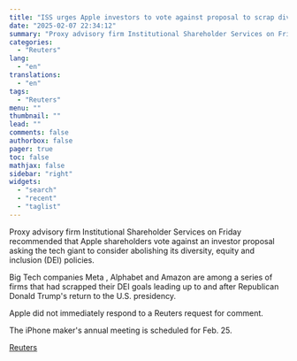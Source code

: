 ```yaml
---
title: "ISS urges Apple investors to vote against proposal to scrap diversity policies"
date: "2025-02-07 22:34:12"
summary: "Proxy advisory firm Institutional Shareholder Services on Friday recommended that Apple shareholders vote against an investor proposal asking the tech giant to consider abolishing its diversity, equity and inclusion (DEI) policies.Big Tech companies Meta , Alphabet and Amazon are among a series of firms that had scrapped their DEI goals..."
categories:
  - "Reuters"
lang:
  - "en"
translations:
  - "en"
tags:
  - "Reuters"
menu: ""
thumbnail: ""
lead: ""
comments: false
authorbox: false
pager: true
toc: false
mathjax: false
sidebar: "right"
widgets:
  - "search"
  - "recent"
  - "taglist"
---
```


Proxy advisory firm Institutional Shareholder Services on Friday recommended that Apple shareholders vote against an investor proposal asking the tech giant to consider abolishing its diversity, equity and inclusion (DEI) policies.

Big Tech companies Meta , Alphabet and Amazon are among a series of firms that had scrapped their DEI goals leading up to and after Republican Donald Trump's return to the U.S. presidency.

Apple did not immediately respond to a Reuters request for comment.

The iPhone maker's annual meeting is scheduled for Feb. 25.

[Reuters](https://www.tradingview.com/news/reuters.com,2025:newsml_L4N3OY195:0-iss-urges-apple-investors-to-vote-against-proposal-to-scrap-diversity-policies/)
